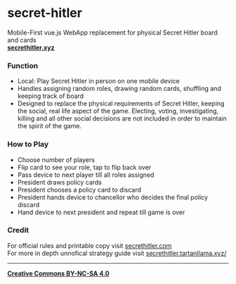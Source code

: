 # secret-hitler
Mobile-First vue.js WebApp replacement for physical Secret Hitler board and cards  
**[secrethitler.xyz](http://secrethitler.xyz/)**

### Function
- Local: Play Secret Hitler in person on one mobile device  
- Handles assigning random roles, drawing random cards, shuffling and keeping track of board  
- Designed to replace the physical requirements of Secret Hitler, keeping the social, real life aspect of the game. Electing, voting, investigating, killing and all other social decisions are not included in order to maintain the spirit of the game.

### How to Play
- Choose number of players  
- Flip card to see your role, tap to flip back over  
- Pass device to next player till all roles assigned  
- President draws policy cards  
- President chooses a policy card to discard  
- President hands device to chancellor who decides the final policy discard
- Hand device to next president and repeat till game is over  

### Credit
For official rules and printable copy visit [secrethitler.com](http://secrethitler.com)  
For more in depth unnofical strategy guide visit [secrethitler.tartanllama.xyz/](https://secrethitler.tartanllama.xyz/)  

___
**[Creative Commons BY-NC-SA 4.0](https://creativecommons.org/licenses/by-nc-sa/4.0/)**